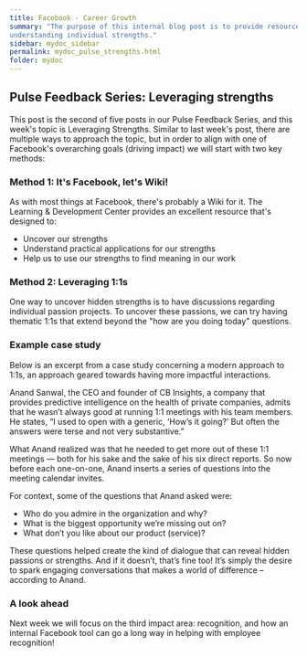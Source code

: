 ```yaml
---
title: Facebook - Career Growth
summary: "The purpose of this internal blog post is to provide resources for
understanding individual strengths."
sidebar: mydoc_sidebar
permalink: mydoc_pulse_strengths.html
folder: mydoc
---
```


## Pulse Feedback Series: Leveraging strengths

This post is the second of five posts in our Pulse Feedback Series, and this
week's topic is Leveraging Strengths. Similar to last week's post, there are
multiple ways to approach the topic, but in order to align with one of
Facebook's overarching goals (driving impact) we will start with two key
methods:

### Method 1: It's Facebook, let's Wiki!

As with most things at Facebook, there's probably a Wiki for it. The Learning &
Development Center provides an excellent resource that's designed to:
* Uncover our strengths
* Understand practical applications for our strengths
* Help us to use our strengths to find meaning in our work

### Method 2: Leveraging 1:1s

One way to uncover hidden strengths is to have discussions regarding individual
passion projects. To uncover these passions, we can try having thematic 1:1s
that extend beyond the "how are you doing today" questions.

### Example case study

Below is an excerpt from a case study concerning a modern approach to 1:1s, an
approach geared towards having more impactful interactions.

Anand Sanwal, the CEO and founder of CB Insights, a company that provides
predictive intelligence on the health of private companies, admits that he
wasn’t always good at running 1:1 meetings with his team members. He states,
“I used to open with a generic, ‘How’s it going?’ But often the answers were
terse and not very substantive.”

What Anand realized was that he needed to get more out of these 1:1 meetings —
both for his sake and the sake of his six direct reports. So now before each
one-on-one, Anand inserts a series of questions into the meeting calendar
invites.

For context, some of the questions that Anand asked were:
* Who do you admire in the organization and why?
* What is the biggest opportunity we’re missing out on?
* What don’t you like about our product (service)?

These questions helped create the kind of dialogue that can reveal hidden passions or strengths. And if it doesn’t, that’s fine too! It’s simply the desire to spark engaging conversations that makes a world of difference – according to Anand.

### A look ahead

Next week we will focus on the third impact area: recognition, and how an
internal Facebook tool can go a long way in helping with employee recognition!
